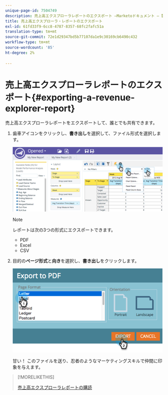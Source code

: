 ```yaml
---
unique-page-id: 7504749
description: 売上高エクスプローラレポートのエクスポート —Marketoドキュメント — 製品ドキュメント
title: 売上高エクスプローラ・レポートのエクスポート
exl-id: 61fd33f9-6cc8-4787-8357-68fc2fafc51a
translation-type: tm+mt
source-git-commit: 72e1d29347bd5b77107da1e9c30169cb6490c432
workflow-type: tm+mt
source-wordcount: '85'
ht-degree: 2%

---
```


# 売上高エクスプローラレポートのエクスポート{#exporting-a-revenue-explorer-report}

売上高エクスプローラレポートをエクスポートして、誰とでも共有できます。

1. 歯車アイコンをクリックし、**書き出し**&#x200B;を選択して、ファイル形式を選択します。

   ![](assets/image2015-3-26-14-3a2-3a19.png)

   >[!NOTE]
   >
   >レポートは次の3つの形式にエクスポートできます。
   >
   >* PDF
   >* Excel
   >* CSV


1. 目的の&#x200B;**ページ形式**&#x200B;と&#x200B;**向き**&#x200B;を選択し、**書き出し**&#x200B;をクリックします。

   ![](assets/image2015-3-27-16-3a18-3a34.png)

   甘い！ このファイルを送り、忍者のようなマーケティングスキルで仲間に印象を与えます。

>[!MORELIKETHIS]
>
>[売上高エクスプローラレポートの購読](/help/marketo/product-docs/reporting/revenue-cycle-analytics/revenue-explorer/subscribe-to-a-revenue-explorer-report.md)
